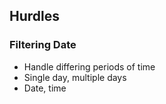 ## Hurdles

### Filtering Date
- Handle differing periods of time
- Single day, multiple days
- Date, time
